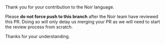 Thank you for your contribution to the Noir language.

Please **do not force push to this branch** after the Noir team have reviewed this PR. Doing so will only delay us merging your PR as we will need to start the review process from scratch.

Thanks for your understanding.